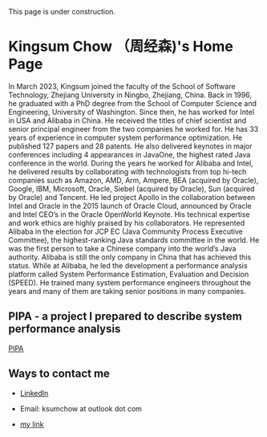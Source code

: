 This page is under construction.

# Kingsum Chow （周经森)'s Home Page

In March 2023, Kingsum joined the faculty of the School of Software Technology, Zhejiang University in Ningbo, Zhejiang, China.  Back in 1996, he graduated with a PhD degree from the School of Computer Science and Engineering, University of Washington. Since then, he has worked for Intel in USA and Alibaba in China. He received the titles of chief scientist and senior principal engineer from the two companies he worked for. He has 33 years of experience in computer system performance optimization. He published 127 papers and 28 patents. He also delivered keynotes in major conferences including 4 appearances in JavaOne, the highest rated Java conference in the world. During the years he worked for Alibaba and Intel, he delivered results by collaborating with technologists from top hi-tech companies such as Amazon, AMD, Arm, Ampere, BEA (acquired by Oracle), Google, IBM, Microsoft, Oracle, Siebel (acquired by Oracle), Sun (acquired by Oracle) and Tencent. He led project Apollo in the collaboration between Intel and Oracle in the 2015 launch of Oracle Cloud, announced by Oracle and Intel CEO’s in the Oracle OpenWorld Keynote. His technical expertise and work ethics are highly praised by his collaborators. He represented Alibaba in the election for JCP EC (Java Community Process Executive Committee), the highest-ranking Java standards committee in the world. He was the first person to take a Chinese company into the world’s Java authority. Alibaba is still the only company in China that has achieved this status. While at Alibaba, he led the development a performance analysis platform called System Performance Estimation, Evaluation and Decision (SPEED). He trained many system performance engineers throughout the years and many of them are taking senior positions in many companies.

## PIPA - a project I prepared to describe system performance analysis
[PIPA](https://github.com/kingsum/PIPA/wiki)

## Ways to contact me
* [LinkedIn](https://www.linkedin.com/in/kingsumchow/)
* Email: ksumchow at outlook dot com

* [my link](./Test.md)
